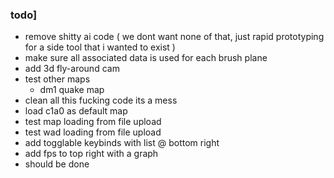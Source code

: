 ### todo]
 - remove shitty ai code ( we dont want none of that, just rapid prototyping for a side tool that i wanted to exist )
  - make sure all associated data is used for each brush plane
 - add 3d fly-around cam
 - test other maps
   - dm1 quake map
 - clean all this fucking code its a mess
 - load c1a0 as default map
 - test map loading from file upload
 - test wad loading from file upload
 - add togglable keybinds with list @ bottom right
 - add fps to top right with a graph
 - should be done